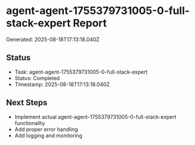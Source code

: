 # agent-agent-1755379731005-0-full-stack-expert Report

Generated: 2025-08-18T17:13:18.040Z

## Status
- Task: agent-agent-1755379731005-0-full-stack-expert
- Status: Completed
- Timestamp: 2025-08-18T17:13:18.040Z

## Next Steps
- Implement actual agent-agent-1755379731005-0-full-stack-expert functionality
- Add proper error handling
- Add logging and monitoring
